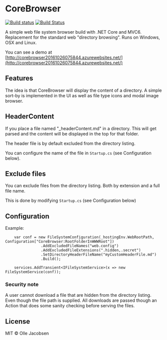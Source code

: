 # CoreBrowser

[![Build status](https://ci.appveyor.com/api/projects/status/2i85nqapq6i2ed0v?svg=true)](https://ci.appveyor.com/project/ollejacobsen/corebrowser)
[![Build Status](https://travis-ci.org/ollejacobsen/CoreBrowser.svg?branch=master)](https://travis-ci.org/ollejacobsen/CoreBrowser)

A simple web file system browser build with .NET Core and MVC6. 
Replacement for the standard web "directory browsing". Runs on Windows, OSX and Linux.

You can see a demo at [http://corebrowser20161026075844.azurewebsites.net/](http://corebrowser20161026075844.azurewebsites.net/)

## Features
The idea is that CoreBrowser will display the content of a directory.
A simple sort-by is implemented in the UI as well as file type icons and modal image browser.

## HeaderContent
If you place a file named "_headerContent.md" in a directory. 
This will get parsed and the content will be displayed in the top for that folder.

The header file is by default excluded from the directory listing.

You can configure the name of the file in `Startup.cs`  (see Configuration below).

## Exclude files
You can exclude files from the directory listing. Both by extension and a full file name.

This is done by modifying `Startup.cs` (see Configuration below)

## Configuration
Example:
```
    var conf = new FileSystemConfiguration(_hostingEnv.WebRootPath, Configuration["CoreBrowser:RootFolderInWWWRoot"])
                .AddExcludedFileNames("web.config")
                .AddExcludedFileExtensions(".hidden,.secret")
                .SetDirectoryHeaderFileName("myCustomHeaderFile.md")
                .Build();

    services.AddTransient<IFileSystemService>(x => new FileSystemService(conf));
``` 

### Security note
A user cannot download a file that are hidden from the directory listing. Even though the file path is supplied.
All downloads are passed though an Action that does some sanity checking before serving the files.


## License

MIT &copy; Olle Jacobsen
